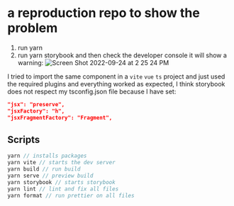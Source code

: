 # a reproduction repo to show the problem
1. run yarn
2. run yarn storybook
and then check the developer console
it will show a warning:
 ![Screen Shot 2022-09-24 at 2 25 24 PM](https://user-images.githubusercontent.com/58285821/192095275-2565bfd5-f8ea-4ef3-829d-66ca169c1114.png)

I tried to import the same component in a `vite` `vue` `ts` project and just used the required plugins and everything worked as expected, I think storybook does not respect my tsconfig.json file because I have set:
```json
"jsx": "preserve",
"jsxFactory": "h",
"jsxFragmentFactory": "Fragment",
```

## Scripts

```js
yarn // installs packages
yarn vite // starts the dev server
yarn build // run build
yarn serve // preview build
yarn storybook // starts storybook
yarn lint // lint and fix all files
yarn format // run prettier on all files
```


